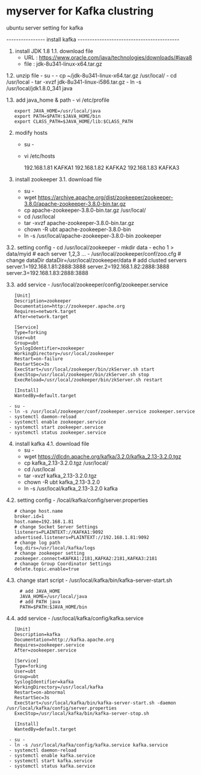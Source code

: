# myserver for Kafka clustring
ubuntu server setting for kafka

---------------- install kafka ------------------------------------------

1. install JDK 1.8
1.1. download file
     - URL : https://www.oracle.com/java/technologies/downloads/#java8
     - file : jdk-8u341-linux-x64.tar.gz

1.2. unzip file
     - su -
     - cp ~/jdk-8u341-linux-x64.tar.gz /usr/local/
     - cd /usr/local
     - tar -xvzf jdk-8u341-linux-i586.tar.gz
     - ln -s /usr/local/jdk1.8.0_341 java

1.3. add java_home & path
     - vi /etc/profile
      
       export JAVA_HOME=/usr/local/java
       export PATH=$PATH:$JAVA_HOME/bin
       export CLASS_PATH=$JAVA_HOME/lib:$CLASS_PATH

2. modify hosts
     - su -
     - vi /etc/hosts

       192.168.1.81 KAFKA1
       192.168.1.82 KAFKA2
       192.168.1.83 KAFKA3

3. install zookeeper
3.1. download file
     - su -
     - wget https://archive.apache.org/dist/zookeeper/zookeeper-3.8.0/apache-zookeeper-3.8.0-bin.tar.gz
     - cp apache-zookeeper-3.8.0-bin.tar.gz /usr/local/
     - cd /usr/local
     - tar -xvzf apache-zookeeper-3.8.0-bin.tar.gz
     - chown -R ubt apache-zookeeper-3.8.0-bin
     - ln -s /usr/local/apache-zookeeper-3.8.0-bin zookeeper

3.2. setting config
     - cd /usr/local/zookeeper
     - mkdir data
     - echo 1 > data/myid   # each server 1,2,3 ...
     - /usr/local/zookeeper/conf/zoo.cfg
       # change dataDir
       dataDir=/usr/local/zookeeper/data
       # add clusted servers
       server.1=192.168.1.81:2888:3888
       server.2=192.168.1.82:2888:3888
       server.3=192.168.1.83:2888:3888

3.3. add service
     - /usr/local/zookeeper/config/zookeeper.service

       [Unit]
       Description=zookeeper
       Documentation=http://zookeeper.apache.org
       Requires=network.target
       After=network.target

       [Service]
       Type=forking
       User=ubt
       Group=ubt
       SyslogIdentifier=zookeeper
       WorkingDirectory=/usr/local/zookeeper
       Restart=on-failure
       RestartSec=3s
       ExecStart=/usr/local/zookeeper/bin/zkServer.sh start
       ExecStop=/usr/local/zookeeper/bin/zkServer.sh stop
       ExecReload=/usr/local/zookeeper/bin/zkServer.sh restart

       [Install]
       WantedBy=default.target

     - su -
     - ln -s /usr/local/zookeeper/conf/zookeeper.service zookeeper.service
     - systemctl daemon-reload
     - systemctl enable zookeeper.service
     - systemctl start zookeeper.service
     - systemctl status zookeeper.service

4. install kafka
4.1. download file
     - su -
     - wget https://dlcdn.apache.org/kafka/3.2.0/kafka_2.13-3.2.0.tgz
     - cp kafka_2.13-3.2.0.tgz /usr/local/
     - cd /usr/local
     - tar -xvzf kafka_2.13-3.2.0.tgz
     - chown -R ubt kafka_2.13-3.2.0
     - ln -s /usr/local/kafka_2.13-3.2.0 kafka

4.2. setting config
     - /local/kafka/config/server.properties

       # change host.name
       broker.id=1
       host.name=192.168.1.81
       # change Socket Server Settings
       listeners=PLAINTEXT://KAFKA1:9092
       advertised.listeners=PLAINTEXT://192.168.1.81:9092
       # change log path
       log.dirs=/usr/local/kafka/logs
       # change zookeeper setting
       zookeeper.connect=KAFKA1:2181,KAFKA2:2181,KAFKA3:2181
       # chanage Group Coordinator Settings
       delete.topic.enable=true

4.3. change start script
       - /usr/local/kafka/bin/kafka-server-start.sh

         # add JAVA_HOME
         JAVA_HOME=/usr/local/java
         # add PATH java
         PATH=$PATH:$JAVA_HOME/bin

4.4. add service
     - /usr/local/kafka/config/kafka.service

       [Unit]
       Description=kafka
       Documentation=http://kafka.apache.org
       Requires=zookeeper.service
       After=zookeeper.service

       [Service]
       Type=forking
       User=ubt
       Group=ubt
       SyslogIdentifier=kafka
       WorkingDirectory=/usr/local/kafka
       Restart=on-abnormal
       RestartSec=3s
       ExecStart=/usr/local/kafka/bin/kafka-server-start.sh -daemon /usr/local/kafka/config/server.properties
       ExecStop=/usr/local/kafka/bin/kafka-server-stop.sh

       [Install]
       WantedBy=default.target

     - su -
     - ln -s /usr/local/kafka/config/kafka.service kafka.service
     - systemctl daemon-reload
     - systemctl enable kafka.service
     - systemctl start kafka.service
     - systemctl status kafka.service

